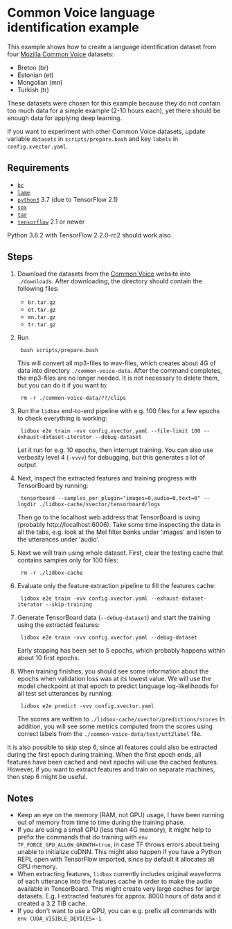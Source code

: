 # Common Voice language identification example

This example shows how to create a language identification dataset from four [Mozilla Common Voice](https://voice.mozilla.org/en/datasets) datasets:
* Breton (br)
* Estonian (et)
* Mongolian (mn)
* Turkish (tr)

These datasets were chosen for this example because they do not contain too much data for a simple example (2-10 hours each), yet there should be enough data for applying deep learning.

If you want to experiment with other Common Voice datasets, update variable `datasets` in `scripts/prepare.bash` and key `labels` in `config.xvector.yaml`.

## Requirements

* [`bc`](https://www.gnu.org/software/bc)
* [`lame`](https://lame.sourceforge.io)
* [`python3`](https://www.python.org/downloads) 3.7 (due to TensorFlow 2.1)
* [`sox`](http://sox.sourceforge.net)
* [`tar`](https://www.gnu.org/software/tar)
* [`tensorflow`](https://www.tensorflow.org/install) 2.1 or newer

Python 3.8.2 with TensorFlow 2.2.0-rc2 should work also.

## Steps

1. Download the datasets from the [Common Voice](https://voice.mozilla.org/en/datasets) website into `./downloads`.
After downloading, the directory should contain the following files:
    * `br.tar.gz`
    * `et.tar.gz`
    * `mn.tar.gz`
    * `tr.tar.gz`

2. Run

        bash scripts/prepare.bash
    This will convert all mp3-files to wav-files, which creates about 4G of data into directory `./common-voice-data`.
    After the command completes, the mp3-files are no longer needed.
    It is not necessary to delete them, but you can do it if you want to:

        rm -r ./common-voice-data/??/clips

3. Run the `lidbox` end-to-end pipeline with e.g. 100 files for a few epochs to check everything is working:

        lidbox e2e train -vvv config.xvector.yaml --file-limit 100 --exhaust-dataset-iterator --debug-dataset
    Let it run for e.g. 10 epochs, then interrupt training.
    You can also use verbosity level 4 (`-vvvv`) for debugging, but this generates a lot of output.

4. Next, inspect the extracted features and training progress with TensorBoard by running:

        tensorboard --samples_per_plugin="images=0,audio=0,text=0" --logdir ./lidbox-cache/xvector/tensorboard/logs
    Then go to the localhost web address that TensorBoard is using (probably http://localhost:6006).
    Take some time inspecting the data in all the tabs, e.g. look at the Mel filter banks under 'images' and listen to the utterances under 'audio'.

5. Next we will train using whole dataset. First, clear the testing cache that contains samples only for 100 files:

        rm -r ./lidbox-cache

6. Evaluate only the feature extraction pipeline to fill the features cache:

        lidbox e2e train -vvv config.xvector.yaml --exhaust-dataset-iterator --skip-training

7. Generate TensorBoard data (`--debug-dataset`) and start the training using the extracted features:

        lidbox e2e train -vvv config.xvector.yaml --debug-dataset
    Early stopping has been set to 5 epochs, which probably happens within about 10 first epochs.

8. When training finishes, you should see some information about the epochs when validation loss was at its lowest value.
    We will use the model checkpoint at that epoch to predict language log-likelihoods for all test set utterances by running:

        lidbox e2e predict -vvv config.xvector.yaml
    The scores are written to `./lidbox-cache/xvector/predictions/scores`
    In addition, you will see some metrics computed from the scores using correct labels from the `./common-voice-data/test/utt2label` file.

It is also possible to skip step 6, since all features could also be extracted during the first epoch during training.
When the first epoch ends, all features have been cached and next epochs will use the cached features.
However, if you want to extract features and train on separate machines, then step 6 might be useful.

## Notes

* Keep an eye on the memory (RAM, not GPU) usage, I have been running out of memory from time to time during the training phase.
* If you are using a small GPU (less than 4G memory), it might help to prefix the commands that do training with `env TF_FORCE_GPU_ALLOW_GROWTH=true`, in case TF throws errors about being unable to initialize cuDNN.
This might also happen if you have a Python REPL open with TensorFlow imported, since by default it allocates all GPU memory.
* When extracting features, `lidbox` currently includes original waveforms of each utterance into the features cache in order to make the audio available in TensorBoard. This might create very large caches for large datasets. E.g. I extracted features for approx. 8000 hours of data and it created a 3.2 TiB cache.
* If you don't want to use a GPU, you can e.g. prefix all commands with `env CUDA_VISIBLE_DEVICES=-1`.
